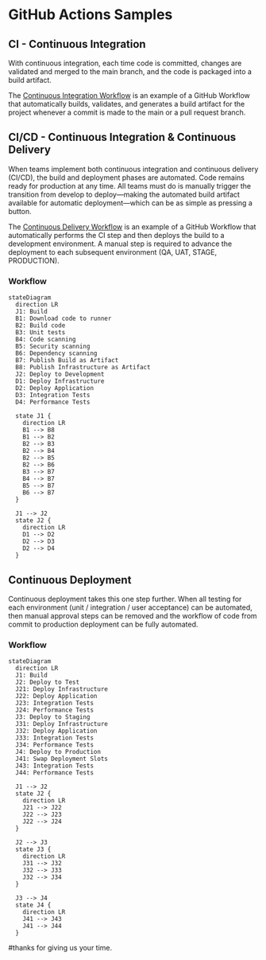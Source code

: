 # GitHub Actions Samples

## CI - Continuous Integration
With continuous integration, each time code is committed, changes are validated and merged to the main branch, and the code is packaged into a build artifact.

The [Continuous Integration Workflow](https://github.com/fredcicles/github-actions/blob/main/.github/workflows/continuous-integration.yml) is an example of a GitHub Workflow that automatically builds, validates, and generates a build artifact for the project whenever a commit is made to the main or a pull request branch.


## CI/CD - Continuous Integration & Continuous Delivery
When teams implement both continuous integration and continuous delivery (CI/CD), the build and deployment phases are automated. Code remains ready for production at any time. All teams must do is manually trigger the transition from develop to deploy—making the automated build artifact available for automatic deployment—which can be as simple as pressing a button.

The [Continuous Delivery Workflow](https://github.com/fredcicles/github-actions/blob/main/.github/workflows/continuous-delivery.yml) is an example of a GitHub Workflow that automatically performs the CI step and then deploys the build to a development environment.  A manual step is required to advance the deployment to each subsequent environment (QA, UAT, STAGE, PRODUCTION).

### Workflow
```mermaid
stateDiagram
  direction LR
  J1: Build
  B1: Download code to runner
  B2: Build code
  B3: Unit tests
  B4: Code scanning
  B5: Security scanning
  B6: Dependency scanning
  B7: Publish Build as Artifact
  B8: Publish Infrastructure as Artifact
  J2: Deploy to Development
  D1: Deploy Infrastructure
  D2: Deploy Application
  D3: Integration Tests
  D4: Performance Tests
    
  state J1 {
    direction LR
    B1 --> B8
    B1 --> B2
    B2 --> B3
    B2 --> B4
    B2 --> B5
    B2 --> B6
    B3 --> B7
    B4 --> B7
    B5 --> B7
    B6 --> B7
  }
  
  J1 --> J2
  state J2 {
    direction LR
    D1 --> D2
    D2 --> D3
    D2 --> D4
  }
```


## Continuous Deployment
Continuous deployment takes this one step further.  When all testing for each environment (unit / integration / user acceptance) can be automated, then manual approval steps can be removed and the workflow of code from commit to production deployment can be fully automated.

### Workflow
```mermaid
stateDiagram
  direction LR
  J1: Build
  J2: Deploy to Test
  J21: Deploy Infrastructure
  J22: Deploy Application
  J23: Integration Tests
  J24: Performance Tests
  J3: Deploy to Staging
  J31: Deploy Infrastructure
  J32: Deploy Application
  J33: Integration Tests
  J34: Performance Tests
  J4: Deploy to Production
  J41: Swap Deployment Slots
  J43: Integration Tests
  J44: Performance Tests

  J1 --> J2
  state J2 {
    direction LR
    J21 --> J22
    J22 --> J23
    J22 --> J24
  }

  J2 --> J3
  state J3 {
    direction LR
    J31 --> J32
    J32 --> J33
    J32 --> J34
  }

  J3 --> J4
  state J4 {
    direction LR
    J41 --> J43
    J41 --> J44
  }
```
#thanks for giving us your time.


